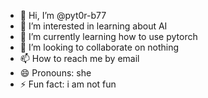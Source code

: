 - 👋 Hi, I’m @pyt0r-b77
- 👀 I’m interested in learning about AI
- 🌱 I’m currently learning how to use pytorch
- 💞️ I’m looking to collaborate on nothing
- 📫 How to reach me by email
- 😄 Pronouns: she
- ⚡ Fun fact: i am not fun 

<!---
pyt0r-b77/pyt0r-b77 is a ✨ special ✨ repository because its `README.md` (this file) appears on your GitHub profile.
You can click the Preview link to take a look at your changes.
--->

